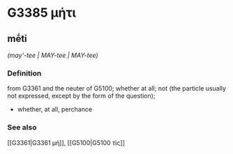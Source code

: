 # G3385 μήτι

## mḗti

_(may'-tee | MAY-tee | MAY-tee)_

### Definition

from G3361 and the neuter of G5100; whether at all; not (the particle usually not expressed, except by the form of the question); 

- whether, at all, perchance

### See also

[[G3361|G3361 μή]], [[G5100|G5100 τὶς]]
